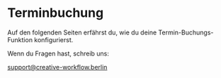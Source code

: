 # Terminbuchung

Auf den folgenden Seiten erfährst du, wie du deine Termin-Buchungs-Funktion konfigurierst.

Wenn du Fragen hast, schreib uns:

[support@creative-workflow.berlin](mailto:support@creative-workflow.berlin)
